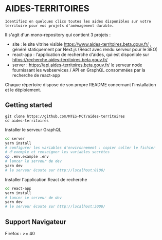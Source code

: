 # AIDES-TERRITOIRES

`Identifiez en quelques clics toutes les aides disponibles sur votre territoire pour vos projets d'aménagement durable.`

Il s'agit d'un mono-repository qui contient 3 projets :

- site : le site vitrine visible https://www.aides-territoires.beta.gouv.fr/ , généré statiquement par Next.js (React avec rendu serveur pour le SEO)
- react-app : l'application de recherche d'aides, qui est disponible sur https://recherche.aides-territoires.beta.gouv.fr/
- server : https://api.aides-territoires.beta.gouv.fr/ le serveur node fournissant les webservices / API en GraphQL consommées par la recherche de react-app

Chaque répertoire dispose de son propre README concernant l'installation et le déploiement.

## Getting started

```
git clone https://github.com/MTES-MCT/aides-territoires
cd aides-territoires
```

Installer le serveur GraphQL

```sh
cd server
yarn install
# configurer les variables d'environnement : copier coller le fichier
# d'exemple et renseigner les variables secrètes
cp .env.example .env
# lancer le serveur de dev
yarn dev
# le serveur écoute sur http://localhost:8100/
```

Installer l'application React de recherche

```sh
cd react-app
yarn install
# lancer le serveur de dev
yarn dev
# le serveur écoute sur http://localhost:3000/
```

## Support Navigateur

Firefox : >= 40
